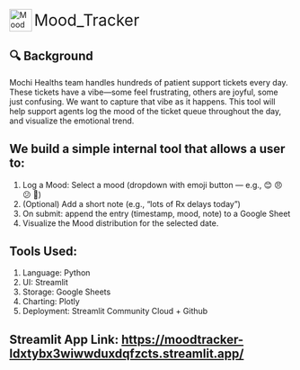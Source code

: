 <p align="left">
  <img src="https://github.com/user-attachments/assets/719fab9b-b0ec-47d4-a70b-0f8eb859db53" alt="Mood Tracker Logo" width="40" style="vertical-align: middle;"/>
  <span style="font-size: 28px; vertical-align: middle;">Mood_Tracker</span>
</p>

## 🔍 Background

Mochi Healths team handles hundreds of patient support tickets every day. These tickets have a vibe—some feel frustrating, others are joyful, some just confusing.
We want to capture that vibe as it happens. This tool will help support agents log the mood of the ticket queue throughout the day, and visualize the emotional trend.

## We build a simple internal tool that allows a user to:
1. Log a Mood: Select a mood (dropdown with emoji button — e.g., 😊 😠 😕 🎉)
2. (Optional) Add a short note (e.g., “lots of Rx delays today”)
3. On submit: append the entry (timestamp, mood, note) to a Google Sheet
4. Visualize the Mood distribution for the selected date.

## Tools Used:
1. Language: Python
2. UI: Streamlit 
3. Storage: Google Sheets
4. Charting: Plotly
5. Deployment: Streamlit Community Cloud + Github

## Streamlit App Link: https://moodtracker-ldxtybx3wiwwduxdqfzcts.streamlit.app/

